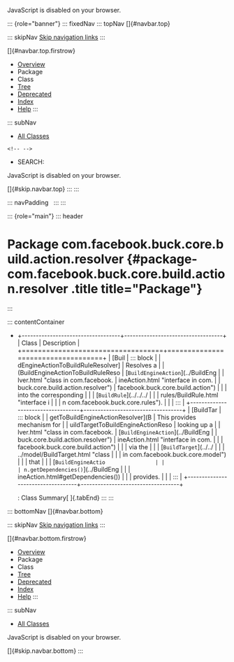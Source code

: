 <div>

JavaScript is disabled on your browser.

</div>

::: {role="banner"}
::: fixedNav
::: topNav
[]{#navbar.top}

::: skipNav
[Skip navigation links](#skip.navbar.top "Skip navigation links")
:::

[]{#navbar.top.firstrow}

-   [Overview](../../../../../../../index.html)
-   Package
-   Class
-   [Tree](package-tree.html)
-   [Deprecated](../../../../../../../deprecated-list.html)
-   [Index](../../../../../../../index-all.html)
-   [Help](../../../../../../../help-doc.html)
:::

::: subNav
-   [All Classes](../../../../../../../allclasses.html)

```{=html}
<!-- -->
```
-   SEARCH:

<div>

<div>

JavaScript is disabled on your browser.

</div>

</div>

[]{#skip.navbar.top}
:::
:::

::: navPadding
 
:::
:::

::: {role="main"}
::: header
# Package com.facebook.buck.core.build.action.resolver {#package-com.facebook.buck.core.build.action.resolver .title title="Package"}
:::

::: contentContainer
-   +-----------------------------------+-----------------------------------+
    | Class                             | Description                       |
    +===================================+===================================+
    | [Buil                             | ::: block                         |
    | dEngineActionToBuildRuleResolver] | Resolves a                        |
    | (BuildEngineActionToBuildRuleReso | [`BuildEngineAction`](../BuildEng |
    | lver.html "class in com.facebook. | ineAction.html "interface in com. |
    | buck.core.build.action.resolver") | facebook.buck.core.build.action") |
    |                                   | into the corresponding            |
    |                                   | [`BuildRule`](../../../           |
    |                                   | rules/BuildRule.html "interface i |
    |                                   | n com.facebook.buck.core.rules"). |
    |                                   | :::                               |
    +-----------------------------------+-----------------------------------+
    | [BuildTar                         | ::: block                         |
    | getToBuildEngineActionResolver](B | This provides mechanism for       |
    | uildTargetToBuildEngineActionReso | looking up a                      |
    | lver.html "class in com.facebook. | [`BuildEngineAction`](../BuildEng |
    | buck.core.build.action.resolver") | ineAction.html "interface in com. |
    |                                   | facebook.buck.core.build.action") |
    |                                   | via the                           |
    |                                   | [`BuildTarget`](../../            |
    |                                   | ../model/BuildTarget.html "class  |
    |                                   | in com.facebook.buck.core.model") |
    |                                   | that                              |
    |                                   | [`BuildEngineActio                |
    |                                   | n.getDependencies()`](../BuildEng |
    |                                   | ineAction.html#getDependencies()) |
    |                                   | provides.                         |
    |                                   | :::                               |
    +-----------------------------------+-----------------------------------+

    : Class Summary[ ]{.tabEnd}
:::
:::

::: bottomNav
[]{#navbar.bottom}

::: skipNav
[Skip navigation links](#skip.navbar.bottom "Skip navigation links")
:::

[]{#navbar.bottom.firstrow}

-   [Overview](../../../../../../../index.html)
-   Package
-   Class
-   [Tree](package-tree.html)
-   [Deprecated](../../../../../../../deprecated-list.html)
-   [Index](../../../../../../../index-all.html)
-   [Help](../../../../../../../help-doc.html)
:::

::: subNav
-   [All Classes](../../../../../../../allclasses.html)

<div>

<div>

JavaScript is disabled on your browser.

</div>

</div>

[]{#skip.navbar.bottom}
:::
